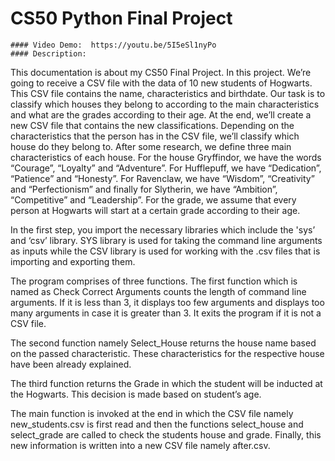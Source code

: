 # CS50 Python Final Project
    #### Video Demo:  https://youtu.be/5I5eSl1nyPo
    #### Description:
  
    
    
    
This documentation is about my CS50 Final Project. In this project. We’re going to receive a CSV file with the data of 10 new students of Hogwarts. This CSV file contains the name, characteristics and birthdate. Our task is to classify which houses they belong to according to the main characteristics and what are the grades according to their age. At the end, we’ll create a new CSV file that contains the new classifications. Depending on the characteristics that the person has in the CSV file, we’ll classify which house do they belong to. After some research, we define three main characteristics of each house. For the house Gryffindor, we have the words “Courage”, “Loyalty” and “Adventure”. For Hufflepuff, we have “Dedication”, “Patience” and “Honesty”. For Ravenclaw, we have “Wisdom”, “Creativity” and “Perfectionism” and finally for Slytherin, we have “Ambition”, “Competitive” and “Leadership”. For the grade, we assume that every person at Hogwarts will start at a certain grade according to their age. 

In the first step, you import the necessary libraries which include the 'sys’ and ‘csv’ library. SYS library is used for taking the command line arguments as inputs while the CSV library is used for working with the .csv files that is importing and exporting them.

The program comprises of three functions. The first function which is named as Check Correct Arguments counts the length of command line arguments. If it is less than 3, it displays too few arguments and displays too many arguments in case it is greater than 3. It exits the program if it is not a CSV file.

The second function namely Select_House returns the house name based on the passed characteristic. These characteristics for the respective house have been already explained. 

The third function returns the Grade in which the student will be inducted at the Hogwarts. This decision is made based on student’s age.

The main function is invoked at the end in which the CSV file namely new_students.csv is first read and then the functions select_house and select_grade are called to check the students house and grade. Finally, this new information is written into a new CSV file namely after.csv.


